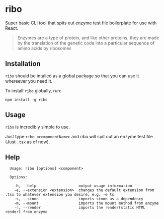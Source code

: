 # ribo
Super basic CLI tool that spits out enzyme test file boilerplate for use with React.


> Enzymes are a type of protein, and like other proteins, they are made by the translation of the genetic code into a particular sequence of amino acids by ribosomes


## Installation
`ribo` should be intalled as a global package so that you can use it whereever you need it.

To install `ribo` globally, run:

`npm install -g ribo`

## Usage
`ribo` is incredibly simple to use.

Just type `ribo <componentName>` and ribo will spit out an enzyme test file (Just `.tsx` as of now).

## Help
```
  Usage: ribo [options] <component>

  Options:

    -h, --help                   output usage information
    -e, --extension <extension>  changes the default extension from .tsx to whatever extension you desire, e.g. -e ts
    -s, --sinon                  imports sinon as a dependency
    -m, --mount                  imports the mount method from enzyme
    -r, --render                 imports the render(static HTML render) from enzyme
 ```
